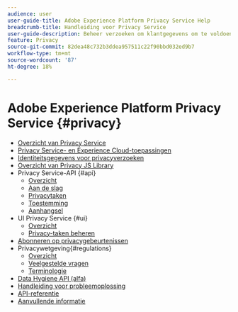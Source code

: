 ```yaml
---
audience: user
user-guide-title: Adobe Experience Platform Privacy Service Help
breadcrumb-title: Handleiding voor Privacy Service
user-guide-description: Beheer verzoeken om klantgegevens om te voldoen aan wettelijke privacyregels zoals GDPR en CCPA.
feature: Privacy
source-git-commit: 82dea48c732b3ddea957511c22f90bbd032ed9b7
workflow-type: tm+mt
source-wordcount: '87'
ht-degree: 18%

---
```



# Adobe Experience Platform Privacy Service {#privacy}

* [Overzicht van Privacy Service](./home.md)
* [Privacy Service- en Experience Cloud-toepassingen](./experience-cloud-apps.md)
* [Identiteitsgegevens voor privacyverzoeken](./identity-data.md)
* [Overzicht van Privacy JS Library](./js-library.md)
* Privacy Service-API {#api}
   * [Overzicht](./api/overview.md)
   * [Aan de slag](./api/getting-started.md)
   * [Privacytaken](./api/privacy-jobs.md)
   * [Toestemming](./api/consent.md)
   * [Aanhangsel](./api/appendix.md)
* UI Privacy Service {#ui}
   * [Overzicht](./ui/overview.md)
   * [Privacy-taken beheren](./ui/user-guide.md)
* [Abonneren op privacygebeurtenissen](./privacy-events.md)
* Privacywetgeving{#regulations}
   * [Overzicht](./regulations/overview.md)
   * [Veelgestelde vragen](./regulations/faq.md)
   * [Terminologie](./regulations/terminology.md)
* [Data Hygiene API (alfa)](./data-hygiene-api.md)
* [Handleiding voor probleemoplossing](./troubleshooting-guide.md)
* [API-referentie](https://www.adobe.io/experience-platform-apis/references/privacy-service/)
* [Aanvullende informatie](./release-notes.md)
